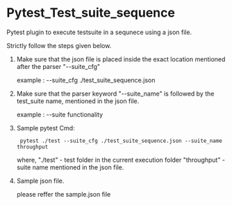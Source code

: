 # Pytest_Test_suite_sequence
Pytest plugin to execute testsuite in a sequnece using a json file.

Strictly follow the steps given below. 

1. Make sure that the json file is placed inside the exact location mentioned after the parser "--suite_cfg" 

    example : --suite_cfg ./test_suite_sequence.json

2. Make sure that the parser keyword "--suite_name" is followed by the test_suite name, mentioned in the json file.

    example : --suite functionality

3. Sample pytest Cmd:

        pytest ./test --suite_cfg ./test_suite_sequence.json --suite_name throughput

    where,
    "./test" - test folder in the current execution folder
    "throughput" - suite name mentioned in the json file.

4. Sample json file.

    please reffer the sample.json file